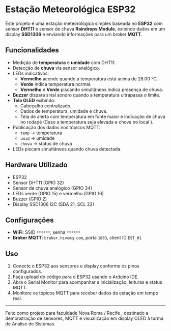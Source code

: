 # Estação Meteorológica ESP32

Este projeto é uma estação meteorológica simples baseada no **ESP32** com sensor **DHT11** e sensor de chuva **Raindrops Module**, exibindo dados em um display **SSD1306** e enviando informações para um broker **MQTT**.

## Funcionalidades

- Medição de **temperatura** e **umidade** com DHT11.
- Detecção de **chuva** via sensor analógico.
- LEDs indicativos: 
  - **Vermelho** acende quando a temperatura está acima de 28.00 °C.
  - **Verde** indica temperatura normal.
  - **Vermelho** e **Verde** piscando simultâneos indica presença de chuva.
- **Buzzer** dispara sinal sonoro quando a temperatura ultrapassa o limite.
- **Tela OLED** exibindo:
  - Cabeçalho centralizado.
  - Dados de temperatura, umidade e chuva.
  - Tela de alerta com temperatura em fonte maior e indicação de chuva no rodapé (Caso a temperatura seja elevada e chova no local ).
- Publicação dos dados nos tópicos MQTT:
  - `temp` → temperatura
  - `umid` → umidade
  - `chuva` → status de chuva
- LEDs piscam simultâneos quando chuva detectada.

## Hardware Utilizado

- ESP32
- Sensor DHT11 (GPIO 32)
- Sensor de chuva analógico (GPIO 34)
- LEDs verde (GPIO 15) e vermelho (GPIO 16)
- Buzzer (GPIO 2)
- Display SSD1306 I2C (SDA 21, SCL 22)

## Configurações

- **WiFi**: SSID `******`, senha `******`
- **Broker MQTT**: `broker.hivemq.com`, porta `1883`, client ID `EST_01`

## Uso

1. Conecte o ESP32 aos sensores e display conforme os pinos configurados.
2. Faça upload do código para o ESP32 usando o Arduino IDE.
3. Abra o Serial Monitor para acompanhar a inicialização, leituras e status MQTT.
4. Monitore os tópicos MQTT para receber dados da estação em tempo real.

---

Feito como projeto para faculdade Nova Roma / Recife , destinado a demonstração de sensores, MQTT e visualização em display OLED à turma de Analise de Sistemas.
